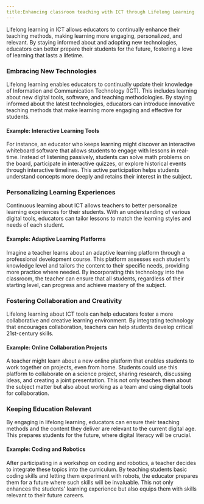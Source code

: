 ```yaml
---
title:Enhancing classroom teaching with ICT through Lifelong Learning
---
```


Lifelong learning in ICT allows educators to continually enhance their teaching methods, making learning more engaging, personalized, and relevant. By staying informed about and adopting new technologies, educators can better prepare their students for the future, fostering a love of learning that lasts a lifetime.

### Embracing New Technologies

Lifelong learning enables educators to continually update their knowledge of Information and Communication Technology (ICT). This includes learning about new digital tools, software, and teaching methodologies. By staying informed about the latest technologies, educators can introduce innovative teaching methods that make learning more engaging and effective for students.

#### Example: Interactive Learning Tools

For instance, an educator who keeps learning might discover an interactive whiteboard software that allows students to engage with lessons in real-time. Instead of listening passively, students can solve math problems on the board, participate in interactive quizzes, or explore historical events through interactive timelines. This active participation helps students understand concepts more deeply and retains their interest in the subject.

### Personalizing Learning Experiences

Continuous learning about ICT allows teachers to better personalize learning experiences for their students. With an understanding of various digital tools, educators can tailor lessons to match the learning styles and needs of each student.

#### Example: Adaptive Learning Platforms

Imagine a teacher learns about an adaptive learning platform through a professional development course. This platform assesses each student's knowledge level and tailors the content to their specific needs, providing more practice where needed. By incorporating this technology into the classroom, the teacher can ensure that all students, regardless of their starting level, can progress and achieve mastery of the subject.

### Fostering Collaboration and Creativity

Lifelong learning about ICT tools can help educators foster a more collaborative and creative learning environment. By integrating technology that encourages collaboration, teachers can help students develop critical 21st-century skills.

#### Example: Online Collaboration Projects

A teacher might learn about a new online platform that enables students to work together on projects, even from home. Students could use this platform to collaborate on a science project, sharing research, discussing ideas, and creating a joint presentation. This not only teaches them about the subject matter but also about working as a team and using digital tools for collaboration.

### Keeping Education Relevant

By engaging in lifelong learning, educators can ensure their teaching methods and the content they deliver are relevant to the current digital age. This prepares students for the future, where digital literacy will be crucial.

#### Example: Coding and Robotics

After participating in a workshop on coding and robotics, a teacher decides to integrate these topics into the curriculum. By teaching students basic coding skills and letting them experiment with robots, the educator prepares them for a future where such skills will be invaluable. This not only enhances the students' learning experience but also equips them with skills relevant to their future careers.
